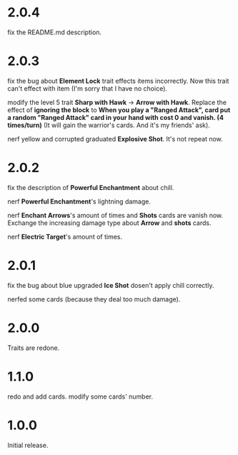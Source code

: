 # 2.0.4

fix the README.md description.

# 2.0.3

fix the bug about **Element Lock** trait effects items incorrectly. Now this trait can't effect with item (I'm sorry that I have no choice).

modify the level 5 trait **Sharp with Hawk** -> **Arrow with Hawk**. Replace the effect of **ignoring the block** to **When you play a \"Ranged Attack\", card put a random \"Ranged Attack\" card in your hand with cost 0 and vanish. (4 times/turn)** (It will gain the warrior's cards. And it's my friends' ask).

nerf yellow and corrupted graduated **Explosive Shot**. It's not repeat now.

# 2.0.2

fix the description of **Powerful Enchantment** about chill.

nerf **Powerful Enchantment**'s lightning damage.

nerf **Enchant Arrows**'s amount of times and **Shots** cards are vanish now. Exchange the increasing damage type about **Arrow** and **shots** cards.

nerf **Electric Target**'s amount of times.

# 2.0.1

fix the bug about blue upgraded **Ice Shot** dosen't apply chill correctly.

nerfed some cards (because they deal too much damage).

# 2.0.0

Traits are redone.

# 1.1.0

redo and add cards. modify some cards' number.

# 1.0.0

Initial release.